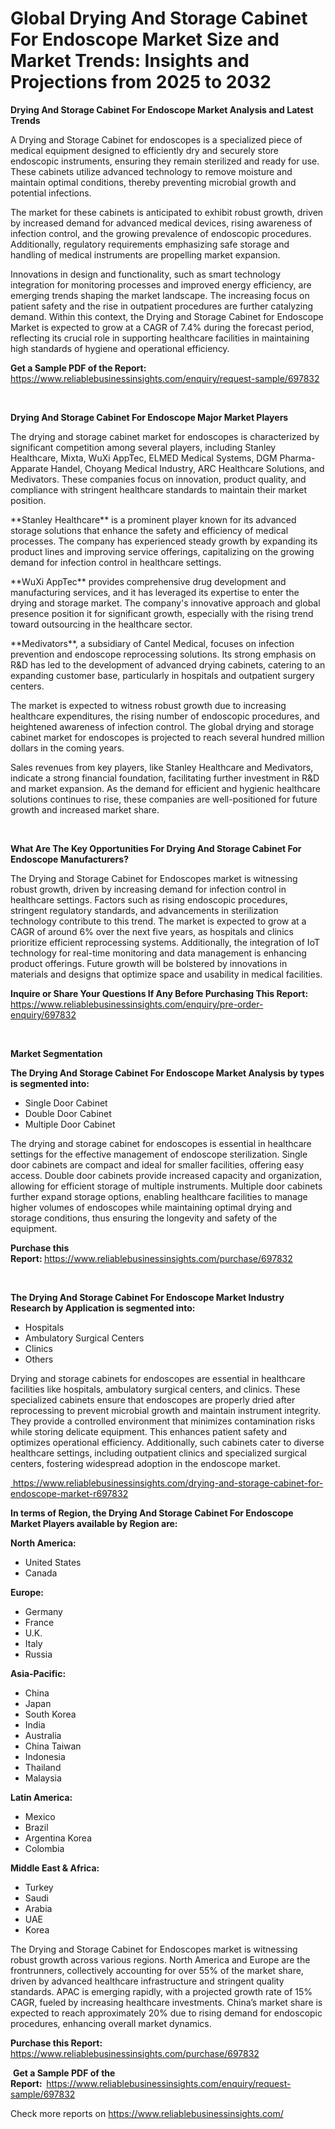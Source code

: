 <p><h1>Global Drying And Storage Cabinet For Endoscope Market Size and Market Trends: Insights and Projections from 2025 to 2032</h1></p><p><strong>Drying And Storage Cabinet For Endoscope Market Analysis and Latest Trends</strong></p>
<p><p>A Drying and Storage Cabinet for endoscopes is a specialized piece of medical equipment designed to efficiently dry and securely store endoscopic instruments, ensuring they remain sterilized and ready for use. These cabinets utilize advanced technology to remove moisture and maintain optimal conditions, thereby preventing microbial growth and potential infections.</p><p>The market for these cabinets is anticipated to exhibit robust growth, driven by increased demand for advanced medical devices, rising awareness of infection control, and the growing prevalence of endoscopic procedures. Additionally, regulatory requirements emphasizing safe storage and handling of medical instruments are propelling market expansion.</p><p>Innovations in design and functionality, such as smart technology integration for monitoring processes and improved energy efficiency, are emerging trends shaping the market landscape. The increasing focus on patient safety and the rise in outpatient procedures are further catalyzing demand. Within this context, the Drying and Storage Cabinet for Endoscope Market is expected to grow at a CAGR of 7.4% during the forecast period, reflecting its crucial role in supporting healthcare facilities in maintaining high standards of hygiene and operational efficiency.</p></p>
<p><strong>Get a Sample PDF of the Report:&nbsp;</strong> <a href="https://www.reliablebusinessinsights.com/enquiry/request-sample/697832?utm_campaign=3288&utm_medium=2&utm_source=Github&utm_content=ia&utm_term=23032025&utm_id=drying-and-storage-cabinet-for-endoscope">https://www.reliablebusinessinsights.com/enquiry/request-sample/697832</a></p>
<p>&nbsp;</p>
<p><strong>Drying And Storage Cabinet For Endoscope Major Market Players</strong></p>
<p><p>The drying and storage cabinet market for endoscopes is characterized by significant competition among several players, including Stanley Healthcare, Mixta, WuXi AppTec, ELMED Medical Systems, DGM Pharma-Apparate Handel, Choyang Medical Industry, ARC Healthcare Solutions, and Medivators. These companies focus on innovation, product quality, and compliance with stringent healthcare standards to maintain their market position.</p><p>**Stanley Healthcare** is a prominent player known for its advanced storage solutions that enhance the safety and efficiency of medical processes. The company has experienced steady growth by expanding its product lines and improving service offerings, capitalizing on the growing demand for infection control in healthcare settings.</p><p>**WuXi AppTec** provides comprehensive drug development and manufacturing services, and it has leveraged its expertise to enter the drying and storage market. The company's innovative approach and global presence position it for significant growth, especially with the rising trend toward outsourcing in the healthcare sector.</p><p>**Medivators**, a subsidiary of Cantel Medical, focuses on infection prevention and endoscope reprocessing solutions. Its strong emphasis on R&D has led to the development of advanced drying cabinets, catering to an expanding customer base, particularly in hospitals and outpatient surgery centers.</p><p>The market is expected to witness robust growth due to increasing healthcare expenditures, the rising number of endoscopic procedures, and heightened awareness of infection control. The global drying and storage cabinet market for endoscopes is projected to reach several hundred million dollars in the coming years.</p><p>Sales revenues from key players, like Stanley Healthcare and Medivators, indicate a strong financial foundation, facilitating further investment in R&D and market expansion. As the demand for efficient and hygienic healthcare solutions continues to rise, these companies are well-positioned for future growth and increased market share.</p></p>
<p>&nbsp;</p>
<p><strong>What Are The Key Opportunities For Drying And Storage Cabinet For Endoscope Manufacturers?</strong></p>
<p><p>The Drying and Storage Cabinet for Endoscopes market is witnessing robust growth, driven by increasing demand for infection control in healthcare settings. Factors such as rising endoscopic procedures, stringent regulatory standards, and advancements in sterilization technology contribute to this trend. The market is expected to grow at a CAGR of around 6% over the next five years, as hospitals and clinics prioritize efficient reprocessing systems. Additionally, the integration of IoT technology for real-time monitoring and data management is enhancing product offerings. Future growth will be bolstered by innovations in materials and designs that optimize space and usability in medical facilities.</p></p>
<p><strong>Inquire or Share Your Questions If Any Before Purchasing This Report:</strong> <a href="https://www.reliablebusinessinsights.com/enquiry/pre-order-enquiry/697832?utm_campaign=3288&utm_medium=2&utm_source=Github&utm_content=ia&utm_term=23032025&utm_id=drying-and-storage-cabinet-for-endoscope">https://www.reliablebusinessinsights.com/enquiry/pre-order-enquiry/697832</a></p>
<p>&nbsp;</p>
<p><strong>Market Segmentation</strong></p>
<p><strong>The Drying And Storage Cabinet For Endoscope Market Analysis by types is segmented into:</strong></p>
<p><ul><li>Single Door Cabinet</li><li>Double Door Cabinet</li><li>Multiple Door Cabinet</li></ul></p>
<p><p>The drying and storage cabinet for endoscopes is essential in healthcare settings for the effective management of endoscope sterilization. Single door cabinets are compact and ideal for smaller facilities, offering easy access. Double door cabinets provide increased capacity and organization, allowing for efficient storage of multiple instruments. Multiple door cabinets further expand storage options, enabling healthcare facilities to manage higher volumes of endoscopes while maintaining optimal drying and storage conditions, thus ensuring the longevity and safety of the equipment.</p></p>
<p><strong>Purchase this Report:&nbsp;</strong><a href="https://www.reliablebusinessinsights.com/purchase/697832?utm_campaign=3288&utm_medium=2&utm_source=Github&utm_content=ia&utm_term=23032025&utm_id=drying-and-storage-cabinet-for-endoscope">https://www.reliablebusinessinsights.com/purchase/697832</a></p>
<p>&nbsp;</p>
<p><strong>The Drying And Storage Cabinet For Endoscope Market Industry Research by Application is segmented into:</strong></p>
<p><ul><li>Hospitals</li><li>Ambulatory Surgical Centers</li><li>Clinics</li><li>Others</li></ul></p>
<p><p>Drying and storage cabinets for endoscopes are essential in healthcare facilities like hospitals, ambulatory surgical centers, and clinics. These specialized cabinets ensure that endoscopes are properly dried after reprocessing to prevent microbial growth and maintain instrument integrity. They provide a controlled environment that minimizes contamination risks while storing delicate equipment. This enhances patient safety and optimizes operational efficiency. Additionally, such cabinets cater to diverse healthcare settings, including outpatient clinics and specialized surgical centers, fostering widespread adoption in the endoscope market.</p></p>
<p><a href="https://www.reliablebusinessinsights.com/drying-and-storage-cabinet-for-endoscope-market-r697832?utm_campaign=3288&utm_medium=2&utm_source=Github&utm_content=ia&utm_term=23032025&utm_id=drying-and-storage-cabinet-for-endoscope">&nbsp;https://www.reliablebusinessinsights.com/drying-and-storage-cabinet-for-endoscope-market-r697832</a></p>
<p><strong>In terms of Region, the Drying And Storage Cabinet For Endoscope Market Players available by Region are:</strong></p>
<p>
    <p> <strong> North America: </strong>
        <ul>
            <li>United States</li>
            <li>Canada</li>
        </ul>
        </p> 
    <p> <strong> Europe: </strong>
        <ul>
            <li>Germany</li>
            <li>France</li>
            <li>U.K.</li>
            <li>Italy</li>
            <li>Russia</li>
        </ul>
        </p> 
    <p> <strong> Asia-Pacific: </strong>
        <ul>
            <li>China</li>
            <li>Japan</li>
            <li>South Korea</li>
            <li>India</li>
            <li>Australia</li>
            <li>China Taiwan</li>
            <li>Indonesia</li>
            <li>Thailand</li>
            <li>Malaysia</li>
        </ul>
        </p> 
    <p> <strong> Latin America: </strong>
        <ul>
            <li>Mexico</li>
            <li>Brazil</li>
            <li>Argentina Korea</li>
            <li>Colombia</li>
        </ul>
        </p> 
    <p> <strong> Middle East & Africa: </strong>
        <ul>
            <li>Turkey</li>
            <li>Saudi</li>
            <li>Arabia</li>
            <li>UAE</li>
            <li>Korea</li>
        </ul>
    </p>
    </p>
<p><p>The Drying and Storage Cabinet for Endoscopes market is witnessing robust growth across various regions. North America and Europe are the frontrunners, collectively accounting for over 55% of the market share, driven by advanced healthcare infrastructure and stringent quality standards. APAC is emerging rapidly, with a projected growth rate of 15% CAGR, fueled by increasing healthcare investments. China’s market share is expected to reach approximately 20% due to rising demand for endoscopic procedures, enhancing overall market dynamics.</p></p>
<p><strong>Purchase this Report: </strong><a href="https://www.reliablebusinessinsights.com/purchase/697832?utm_campaign=3288&utm_medium=2&utm_source=Github&utm_content=ia&utm_term=23032025&utm_id=drying-and-storage-cabinet-for-endoscope">https://www.reliablebusinessinsights.com/purchase/697832</a></p>
<p>&nbsp;<strong>Get a Sample PDF of the Report:&nbsp;&nbsp;</strong><a href="https://www.reliablebusinessinsights.com/enquiry/request-sample/697832?utm_campaign=3288&utm_medium=2&utm_source=Github&utm_content=ia&utm_term=23032025&utm_id=drying-and-storage-cabinet-for-endoscope">https://www.reliablebusinessinsights.com/enquiry/request-sample/697832</a></p>
<p><strong></strong></p>
<p>Check more reports on <a href="https://www.reliablebusinessinsights.com/?utm_campaign=3288&utm_medium=2&utm_source=Github&utm_content=ia&utm_term=23032025&utm_id=drying-and-storage-cabinet-for-endoscope">https://www.reliablebusinessinsights.com/</a></p>